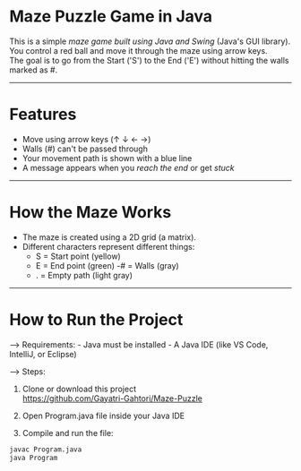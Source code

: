 # Maze Puzzle Game in Java

This is a simple *maze game built using Java and Swing* (Java's GUI library).  
You control a red ball and move it through the maze using arrow keys.  
The goal is to go from the Start ('S') to the End ('E') without hitting the walls marked as #.

-------------------------------------------------------------------------------------------------------------

#  Features

- Move using arrow keys (↑ ↓ ← →)
- Walls (#) can't be passed through
- Your movement path is shown with a blue line
- A message appears when you *reach the end* or get *stuck*

--------------------------------------------------------------------------------------------------------------

#  How the Maze Works

- The maze is created using a 2D grid (a matrix).
- Different characters represent different things:
  - S = Start point (yellow)
  - E = End point (green)
  -# = Walls (gray)
  - . = Empty path (light gray)

-----------------------------------------------------------------------------------------------------------------

#  How to Run the Project

--> Requirements:
      - Java must be installed 
      - A Java IDE (like VS Code, IntelliJ, or Eclipse)

--> Steps:

1. Clone or download this project  
     https://github.com/Gayatri-Gahtori/Maze-Puzzle

2. Open Program.java file inside your Java IDE

3. Compile and run the file:

```bash
javac Program.java
java Program






